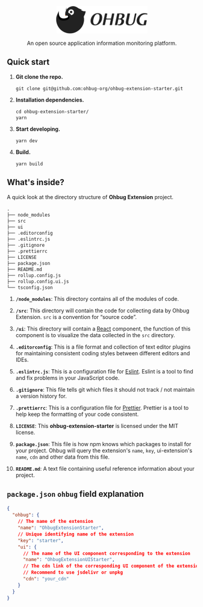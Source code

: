 <div align="center">
  <a href="https://ohbug.net" target="_blank">
    <img src="https://raw.githubusercontent.com/ohbug-org/blog/master/images/ohbug_logo.svg" alt="Ohbug" height="72">
  </a>
  
  <p>An open source application information monitoring platform.</p>
</div>

## Quick start

1.  **Git clone the repo.**
    ```shell
    git clone git@github.com:ohbug-org/ohbug-extension-starter.git
    ```
    
1.  **Installation dependencies.**
    ```shell
    cd ohbug-extension-starter/
    yarn
    ```
    
1.  **Start developing.**
    ```shell
    yarn dev
    ```
    
1.  **Build.**
    ```shell
    yarn build
    ```

## What's inside?

A quick look at the directory structure of **Ohbug Extension** project.

    .
    ├── node_modules
    ├── src
    ├── ui
    ├── .editorconfig
    ├── .eslintrc.js
    ├── .gitignore
    ├── .prettierrc
    ├── LICENSE
    ├── package.json
    ├── README.md
    ├── rollup.config.js
    ├── rollup.config.ui.js
    └── tsconfig.json

1.  **`/node_modules`**: This directory contains all of the modules of code.

1.  **`/src`**: This directory will contain the code for collecting data by Ohbug Extension. `src` is a convention for “source code”.

1.  **`/ui`**: This directory will contain a [React](https://reactjs.org/) component, the function of this component is to visualize the data collected in the `src` directory.

1.  **`.editorconfig`**: This is a file format and collection of text editor plugins for maintaining consistent coding styles between different editors and IDEs.

1.  **`.eslintrc.js`**: This is a configuration file for [Eslint](https://eslint.org/). Eslint is a tool to find and fix problems in your JavaScript code.

1.  **`.gitignore`**: This file tells git which files it should not track / not maintain a version history for.

1.  **`.prettierrc`**: This is a configuration file for [Prettier](https://prettier.io/). Prettier is a tool to help keep the formatting of your code consistent.

1.  **`LICENSE`**: This **ohbug-extension-starter** is licensed under the MIT license.

1. **`package.json`**: This file is how npm knows which packages to install for your project. Ohbug will query the extension's `name`, `key`, ui-extension's `name`, `cdn` and other data from this file.

1. **`README.md`**: A text file containing useful reference information about your project.

## `package.json` `ohbug` field explanation

```json
{
  "ohbug": {
    // The name of the extension
    "name": "OhbugExtensionStarter",
    // Unique identifying name of the extension
    "key": "starter",
    "ui": {
      // The name of the UI component corresponding to the extension
      "name": "OhbugExtensionUIStarter",
      // The cdn link of the corresponding UI component of the extension, the Ohbug online console will obtain the resource file according to the link provided here
      // Recommend to use jsdelivr or unpkg      
      "cdn": "your_cdn"
    }
  }
}
```
